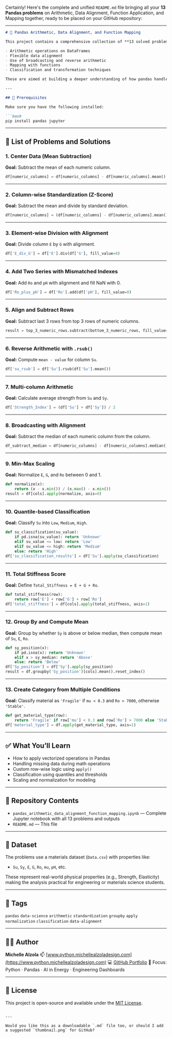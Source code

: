 Certainly! Here's the complete and unified `README.md` file bringing all your **13 Pandas problems** on Arithmetic, Data Alignment, Function Application, and Mapping together, ready to be placed on your GitHub repository:

---

````markdown
# 🧮 Pandas Arithmetic, Data Alignment, and Function Mapping

This project contains a comprehensive collection of **13 solved problems** using `pandas` that demonstrate:

- Arithmetic operations on DataFrames
- Flexible data alignment
- Use of broadcasting and reverse arithmetic
- Mapping with functions
- Classification and transformation techniques

These are aimed at building a deeper understanding of how pandas handles data under the hood during computations and real-world scenarios.

---

## 🔧 Prerequisites

Make sure you have the following installed:

```bash
pip install pandas jupyter
````

---

## 📘 List of Problems and Solutions

### 1. Center Data (Mean Subtraction)

**Goal:** Subtract the mean of each numeric column.

```python
df[numeric_columns] = df[numeric_columns] - df[numeric_columns].mean()
```

---

### 2. Column-wise Standardization (Z-Score)

**Goal:** Subtract the mean and divide by standard deviation.

```python
df[numeric_columns] = (df[numeric_columns] - df[numeric_columns].mean()) / df[numeric_columns].std()
```

---

### 3. Element-wise Division with Alignment

**Goal:** Divide column `E` by `G` with alignment.

```python
df['E_div_G'] = df['E'].div(df['G'], fill_value=0)
```

---

### 4. Add Two Series with Mismatched Indexes

**Goal:** Add `Ro` and `pH` with alignment and fill NaN with 0.

```python
df['Ro_plus_pH'] = df['Ro'].add(df['pH'], fill_value=0)
```

---

### 5. Align and Subtract Rows

**Goal:** Subtract last 3 rows from top 3 rows of numeric columns.

```python
result = top_3_numeric_rows.subtract(bottom_3_numeric_rows, fill_value=0)
```

---

### 6. Reverse Arithmetic with `.rsub()`

**Goal:** Compute `mean - value` for column `Su`.

```python
df['su_rsub'] = df['Su'].rsub(df['Su'].mean())
```

---

### 7. Multi-column Arithmetic

**Goal:** Calculate average strength from `Su` and `Sy`.

```python
df['Strength_Index'] = (df['Su'] + df['Sy']) / 2
```

---

### 8. Broadcasting with Alignment

**Goal:** Subtract the median of each numeric column from the column.

```python
df_subtract_median = df[numeric_columns] - df[numeric_columns].median()
```

---

### 9. Min-Max Scaling

**Goal:** Normalize `E`, `G`, and `Ro` between 0 and 1.

```python
def normalize(x):
    return (x - x.min()) / (x.max() - x.min())
result = df[cols].apply(normalize, axis=0)
```

---

### 10. Quantile-based Classification

**Goal:** Classify `Su` into `Low`, `Medium`, `High`.

```python
def su_classification(su_value):
    if pd.isna(su_value): return 'Unknown'
    elif su_value <= low: return 'Low'
    elif su_value <= high: return 'Medium'
    else: return 'High'
df['su_classification_results'] = df['Su'].apply(su_classification)
```

---

### 11. Total Stiffness Score

**Goal:** Define `Total_Stiffness = E + G + Ro`.

```python
def total_stiffness(row):
    return row['E'] + row['G'] + row['Ro']
df['total_stiffness'] = df[cols].apply(total_stiffness, axis=1)
```

---

### 12. Group By and Compute Mean

**Goal:** Group by whether `Sy` is above or below median, then compute mean of `Su`, `E`, `Ro`.

```python
def sy_position(x):
    if pd.isna(x): return 'Unknown'
    elif x > sy_median: return 'Above'
    else: return 'Below'
df['Sy_position'] = df['Sy'].apply(sy_position)
result = df.groupby('Sy_position')[cols].mean().reset_index()
```

---

### 13. Create Category from Multiple Conditions

**Goal:** Classify material as `'Fragile'` if `mu < 0.3` and `Ro > 7000`, otherwise `'Stable'`.

```python
def get_material_type(row):
    return 'Fragile' if row['mu'] < 0.3 and row['Ro'] > 7000 else 'Stable'
df['material_type'] = df.apply(get_material_type, axis=1)
```

---

## ✅ What You’ll Learn

* How to apply vectorized operations in Pandas
* Handling missing data during math operations
* Custom row-wise logic using `apply()`
* Classification using quantiles and thresholds
* Scaling and normalization for modeling

---

## 📁 Repository Contents

* `pandas_arithmetic_data_alignment_function_mapping.ipynb` — Complete Jupyter notebook with all 13 problems and outputs
* `README.md` — This file

---

## 📎 Dataset

The problems use a materials dataset (`Data.csv`) with properties like:

* `Su`, `Sy`, `E`, `G`, `Ro`, `mu`, `pH`, etc.

These represent real-world physical properties (e.g., Strength, Elasticity) making the analysis practical for engineering or materials science students.

---

## 🔖 Tags

`pandas` `data-science` `arithmetic` `standardization` `groupby` `apply` `normalization` `classification` `data-alignment`

---

## 👩‍💻 Author

**Michelle Alzola**
📫 [www.python.michellealzoladesign.com](https://www.python.michellealzoladesign.com)
💻 [GitHub Portfolio](https://github.com/michellealzola)
🧠 Focus: Python · Pandas · AI in Energy · Engineering Dashboards

---

## 🔗 License

This project is open-source and available under the [MIT License](LICENSE).

```

---

Would you like this as a downloadable `.md` file too, or should I add a suggested `thumbnail.png` for GitHub?
```

